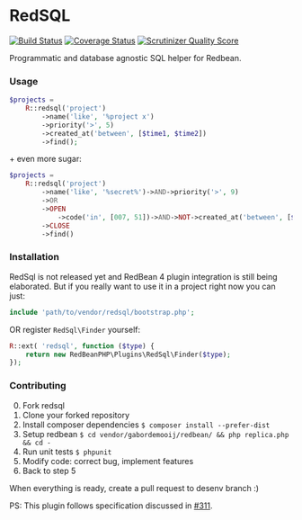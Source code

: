 RedSQL
=======

[![Build Status](https://travis-ci.org/marcioAlmada/redsql.png?branch=master)](https://travis-ci.org/marcioAlmada/redsql)
[![Coverage Status](https://coveralls.io/repos/marcioAlmada/redsql/badge.png?branch=master)](https://coveralls.io/r/marcioAlmada/redsql?branch=master)
[![Scrutinizer Quality Score](https://scrutinizer-ci.com/g/marcioAlmada/redsql/badges/quality-score.png?s=e5130c16fe66958344c76d632b96318525234af9)](https://scrutinizer-ci.com/g/marcioAlmada/redsql/)

Programmatic and database agnostic SQL helper for Redbean.

### Usage

```php
$projects =
    R::redsql('project')
        ->name('like', '%project x')
        ->priority('>', 5)
        ->created_at('between', [$time1, $time2])
        ->find();
```

\+ even more sugar:

```php
$projects =
    R::redsql('project')
        ->name('like', '%secret%')->AND->priority('>', 9)
        ->OR
        ->OPEN
            ->code('in', [007, 51])->AND->NOT->created_at('between', [$time1, $time2])
        ->CLOSE
        ->find()
```


### Installation

RedSql is not released yet and RedBean 4 plugin integration is still being elaborated. But if you really want to use it in a project right now you can just:

```php
include 'path/to/vendor/redsql/bootstrap.php';
```

OR register `RedSql\Finder` yourself:

```php
R::ext( 'redsql', function ($type) {
    return new RedBeanPHP\Plugins\RedSql\Finder($type);
});
```

### Contributing
 
0. Fork redsql
0. Clone your forked repository
0. Install composer dependencies `$ composer install --prefer-dist`
0. Setup redbean `$ cd vendor/gabordemooij/redbean/ && php replica.php && cd -`
0. Run unit tests `$ phpunit`
0. Modify code: correct bug, implement features
0. Back to step 5

When everything is ready, create a pull request to desenv branch :)

PS: This plugin follows specification discussed in [#311](https://github.com/gabordemooij/redbean/issues/311).